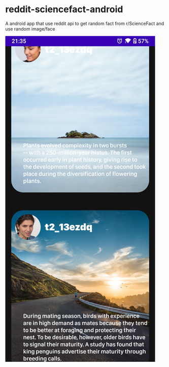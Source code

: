# reddit-sciencefact-android
A android app that use reddit api to get random fact from r/ScienceFact and use random image/face

![Image](/imagefile.jpg?raw=true "Image")
